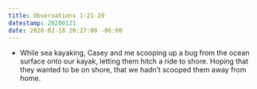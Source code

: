 ```yaml
---
title: Observations 1-21-20
datestamp: 20200121
date: 2020-02-18 20:27:00 -06:00
---
```


- While sea kayaking, Casey and me scooping up a bug from the ocean surface onto our kayak, letting them hitch a ride to shore. Hoping that they wanted to be on shore, that we hadn’t scooped them away from home.
